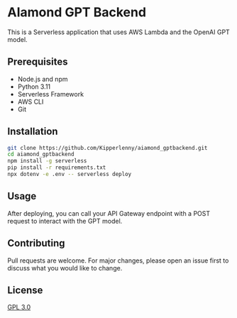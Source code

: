 # AIamond GPT Backend

This is a Serverless application that uses AWS Lambda and the OpenAI GPT model.

## Prerequisites

- Node.js and npm
- Python 3.11
- Serverless Framework
- AWS CLI
- Git

## Installation

```bash
git clone https://github.com/Kipperlenny/aiamond_gptbackend.git
cd aiamond_gptbackend
npm install -g serverless
pip install -r requirements.txt
npx dotenv -e .env -- serverless deploy
```

## Usage

After deploying, you can call your API Gateway endpoint with a POST request to interact with the GPT model.

## Contributing

Pull requests are welcome. For major changes, please open an issue first to discuss what you would like to change.

## License

[GPL 3.0](https://choosealicense.com/licenses/gpl-3.0/)

